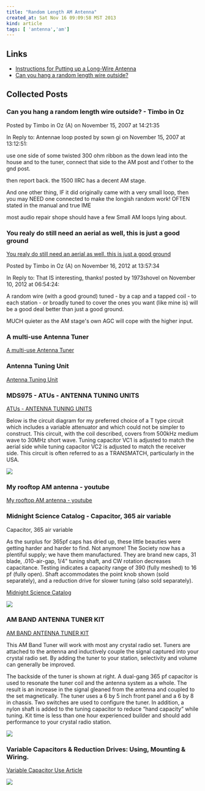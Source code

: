 ```yaml
---
title: "Random Length AM Antenna"
created_at: Sat Nov 16 09:09:58 MST 2013
kind: article
tags: [ 'antenna','am']
---
```


## Links

* [Instructions for Putting up a Long-Wire Antenna](http://www.iw5edi.com/ham-radio/?instructions-for-putting-up-a-long-wire-antenna,116)
* [Can you hang a random length wire outside?](http://db.audioasylum.com/mhtml/m.html?forum=tuner&n=7363&highlight=random&search_url=%2Fcgi%2Fsearch.mpl%3Fforum%3Dtuner%26searchtext%3Drandom)


## Collected Posts

### Can you hang a random length wire outside? - Timbo in Oz

Posted by Timbo in Oz (A) on November 15, 2007 at 14:21:35

In Reply to: Antennae loop posted by sown gi on November 15, 2007 at 13:12:51:

use one side of some twisted 300 ohm ribbon as the down lead into the
house and to the tuner, connect that side to the AM post and t'other to
the gnd post.

then report back. the 1500 IIRC has a decent AM stage.

And one other thing, IF it did originally came with a very small loop,
then you may NEED one connected to make the longish random work! OFTEN
stated in the manual and true IME

most audio repair shope should have a few Small AM loops lying about.

### You realy do still need an aerial as well, this is just a good ground

[You realy do still need an aerial as well, this is just a good ground](http://db.audioasylum.com/mhtml/m.html?forum=tuner&n=13837&highlight=random+am&r=&search_url=%2Fcgi%2Fsearch.mpl%3Fsearchtext%3Drandom%2Bam%26b%3DAND%26topic%3D%26topics_only%3DN%26author%3D%26date1%3D%26date2%3D%26slowmessage%3D%26sort%3Dscore%26sortOrder%3DDESC%26forum%3Dtuner)

Posted by Timbo in Oz (A) on November 16, 2012 at 13:57:34

In Reply to: That IS interesting, thanks! posted by 1973shovel on November 10, 2012 at 06:54:24:

A random wire (with a good ground) tuned - by a cap and a tapped coil -
to each station - or broadly tuned to cover the ones you want (like mine
is) will be a good deal better than just a good ground.

MUCH quieter as the AM stage's own AGC will cope with the higher input.

### A multi-use Antenna Tuner

[A multi-use Antenna Tuner](http://makearadio.com/misc-stuff/antennatuner.php)

### Antenna Tuning Unit

[Antenna Tuning Unit](http://www.zen22142.zen.co.uk/Circuits/rf/atu.htm)


### MDS975 - ATUs - ANTENNA TUNING UNITS

[ATUs - ANTENNA TUNING UNITS](http://www.mds975.co.uk/Content/aerials2.html)

Below is the circuit diagram for my preferred choice of a T type circuit
which includes a variable attenuator and which could not be simpler to
construct.  This circuit, with the coil described, covers from 500kHz
medium wave to 30MHz short wave.  Tuning capacitor VC1 is adjusted to
match the aerial side while tuning capacitor VC2 is adjusted to match
the receiver side.  This circuit is often referred to as a TRANSMATCH,
particularly in the USA.

<img src="/assets/images/atu02.jpeg" >

### My rooftop AM antenna - youtube

[My rooftop AM antenna - youtube](http://www.youtube.com/watch?v=4b4QZuuBA4k)

### Midnight Science Catalog - Capacitor, 365 air variable

Capacitor, 365 air variable

As the surplus for 365pf caps has dried up, these little beauties were getting harder and harder to find. Not anymore! The Society now has a plentiful supply; we have them manufactured. They are brand new caps, 31 blade, .010-air-gap, 1/4" tuning shaft, and CW rotation decreases capacitance. Testing indicates a capacity range of 390 (fully meshed) to 16 pf (fully open). Shaft accommodates the point knob shown (sold separately), and a reduction drive for slower tuning (also sold separately).

[Midnight Science Catalog](http://www.midnightscience.com/catalog5.html)

<img src="/assets/images/spacer-for-365cap.jpg" >

### AM BAND ANTENNA TUNER KIT

[AM BAND ANTENNA TUNER KIT](http://www.midnightscience.com/kits.html)


This AM Band Tuner will work with most any crystal radio set. Tuners are
attached to the antenna and inductively couple the signal captured into
your crystal radio set. By adding the tuner to your station, selectivity
and volume can generally be improved.

The backside of the tuner is shown at right. A dual-gang 365 pf capacitor
is used to resonate the tuner coil and the antenna system as a whole. The
result is an increase in the signal gleaned from the antenna and coupled
to the set magnetically. The tuner uses a 6 by 5 inch front panel and
a 6 by 8 in chassis. Two switches are used to configure the tuner. In
addition, a nylon shaft is added to the tuning capacitor to reduce “hand
capacity” while tuning. Kit time is less than one hour experienced
builder and should add performance to your crystal radio station.

<img src="/assets/images/TUNER.gif" >

### Variable Capacitors & Reduction Drives: Using, Mounting & Wiring.

[Variable Capacitor Use Article](http://www.midnightscience.com/cap-lineup-mounting.html)

<img src="/assets/images/cap-lineup-050308.jpg" >

